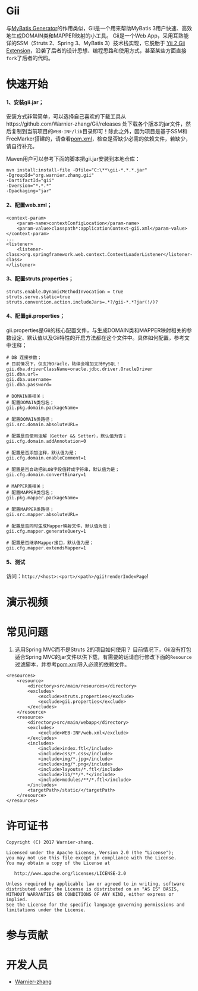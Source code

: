 Gii
===

与[MyBatis Generator][2]的作用类似，Gii是一个用来帮助MyBatis 3用户快速、高效地生成DOMAIN类和MAPPER映射的小工具。
Gii是一个Web App，采用耳熟能详的SSM（Struts 2、Spring 3、MyBatis 3）技术栈实现，它脱胎于 [Yii 2 Gii Extension][1]，沿袭了后者的设计思想、编程思路和使用方式，甚至某些方面直接`fork`了后者的代码。

快速开始
======

#### 1、安装gii.jar；

安装方式非常简单，可以选择自己喜欢的下载工具从https://github.com/Warnier-zhang/Gii/releases 处下载各个版本的jar文件，然后复制到当前项目的`WEB-INF/lib`目录即可！除此之外，因为项目是基于SSM和FreeMarker搭建的，请查看[pom.xml][3]，检查是否缺少必需的依赖文件，若缺少，请自行补充。

Maven用户可以参考下面的脚本把gii.jar安装到本地仓库：

```
mvn install:install-file -Dfile="C:\**\gii-*.*.*.jar" 
-DgroupId="org.warnier.zhang.gii" 
-DartifactId="gii" 
-Dversion="*.*.*" 
-Dpackaging="jar"
```

#### 2、配置web.xml；

```
<context-param>
    <param-name>contextConfigLocation</param-name>
    <param-value>classpath*:applicationContext-gii.xml</param-value>
</context-param>
...
<listener>
    <listener-class>org.springframework.web.context.ContextLoaderListener</listener-class>
</listener>
```

#### 3、配置struts.properties；

```
struts.enable.DynamicMethodInvocation = true
struts.serve.static=true
struts.convention.action.includeJars=.*?/gii-*.*?jar(!/)?
```

#### 4、配置gii.properties；

gii.properties是Gii的核心配置文件，与生成DOMAIN类和MAPPER映射相关的参数设定、默认值以及Gii特性的开启方法都在这个文件中。具体如何配置，参考文中注释；

```
# DB 连接参数；
# 目前情况下，仅支持Oracle，陆续会增加支持MySQL！
gii.dba.driverClassName=oracle.jdbc.driver.OracleDriver
gii.dba.url=
gii.dba.username=
gii.dba.password=

# DOMAIN类相关；
# 配置DOMAIN类包名；
gii.pkg.domain.packageName=

# 配置DOMAIN类路径；
gii.src.domain.absoluteURL=

# 配置是否使用注解（Getter && Setter），默认值为否；
gii.cfg.domain.addAnnotation=0

# 配置是否添加注释，默认值为是；
gii.cfg.domain.enableComment=1

# 配置是否自动把BLOB字段值转成字符串，默认值为是；
gii.cfg.domain.convertBinary=1

# MAPPER类相关；
# 配置MAPPER类包名；
gii.pkg.mapper.packageName=

# 配置MAPPER类路径；
gii.src.mapper.absoluteURL=

# 配置是否同时生成Mapper映射文件，默认值为是；
gii.cfg.mapper.generateQuery=1

# 配置是否继承Mapper接口，默认值为是；
gii.cfg.mapper.extendsMapper=1
```

#### 5、测试

访问：`http://<host>:<port>/<path>/gii!renderIndexPage`!

演示视频
======


常见问题
======

1. 选用Spring MVC而不是Struts 2的项目如何使用？
目前情况下，Gii没有打包适合Spring MVC的jar文件以供下载，有需要的话请自行修改下面的`Resource`过滤脚本，并参考[pom.xml][3]导入必须的依赖文件。

```
<resources>
    <resource>
        <directory>src/main/resources</directory>
        <excludes>
            <exclude>struts.properties</exclude>
            <exclude>gii.properties</exclude>
        </excludes>
    </resource>
    <resource>
        <directory>src/main/webapp</directory>
        <excludes>
            <exclude>WEB-INF/web.xml</exclude>
        </excludes>
        <includes>
            <include>index.ftl</include>
            <include>css/*.css</include>
            <include>img/*.jpg</include>
            <include>img/*.png</include>
            <include>layouts/*.ftl</include>
            <include>lib/**/*.*</include>
            <include>modules/**/*.ftl</include>
        </includes>
        <targetPath>/static/</targetPath>
    </resource>
</resources>
```

许可证书
======

    Copyright (C) 2017 Warnier-zhang.

    Licensed under the Apache License, Version 2.0 (the "License");
    you may not use this file except in compliance with the License.
    You may obtain a copy of the License at

       http://www.apache.org/licenses/LICENSE-2.0

    Unless required by applicable law or agreed to in writing, software
    distributed under the License is distributed on an "AS IS" BASIS,
    WITHOUT WARRANTIES OR CONDITIONS OF ANY KIND, either express or implied.
    See the License for the specific language governing permissions and
    limitations under the License.

参与贡献
======



开发人员
======

* [Warnier-zhang](https://github.com/Warnier-zhang/)

[1]:https://github.com/yiisoft/yii2-gii
[2]:https://github.com/mybatis/generator
[3]:https://github.com/Warnier-zhang/Gii/blob/master/pom.xml
